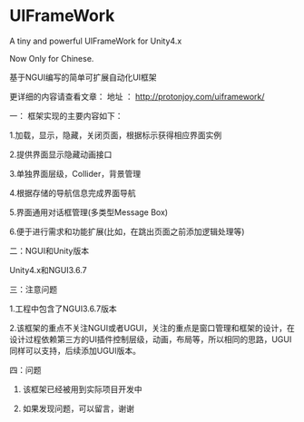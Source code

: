 # UIFrameWork
A tiny and powerful UIFrameWork for Unity4.x

Now Only for Chinese.

基于NGUI编写的简单可扩展自动化UI框架


更详细的内容请查看文章：
地址 ： http://protonjoy.com/uiframework/


一： 框架实现的主要内容如下：

1.加载，显示，隐藏，关闭页面，根据标示获得相应界面实例 

2.提供界面显示隐藏动画接口 

3.单独界面层级，Collider，背景管理 

4.根据存储的导航信息完成界面导航 

5.界面通用对话框管理(多类型Message Box) 

6.便于进行需求和功能扩展(比如，在跳出页面之前添加逻辑处理等) 

二：NGUI和Unity版本

Unity4.x和NGUI3.6.7

三：注意问题

1.工程中包含了NGUI3.6.7版本

2.该框架的重点不关注NGUI或者UGUI，关注的重点是窗口管理和框架的设计，在设计过程依赖第三方的UI插件控制层级，动画，布局等，所以相同的思路，UGUI同样可以支持，后续添加UGUI版本。

四：问题

1. 该框架已经被用到实际项目开发中

2. 如果发现问题，可以留言，谢谢
